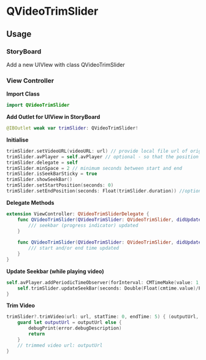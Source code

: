 #  QVideoTrimSlider


## Usage

### StoryBoard
Add a new UIVIew with class QVideoTrimSlider

### View Controller
**Import Class**

```swift
import QVideoTrimSlider
```
**Add Outlet for UIView in StoryBoard**

```swift
@IBOutlet weak var trimSlider: QVideoTrimSlider!
```
**Initialise**

```swift
trimSlider.setVideoURL(videoURL: url) // provide local file url of original video
trimSlider.avPlayer = self.avPlayer // optional - so that the position in avplayer can be auto updated when the user updates the seekbar
trimSlider.delegate = self
trimSlider.minSpace = 2 // minimum seconds between start and end
trimSlider.isSeekBarSticky = true
trimSlider.showSeekBar()
trimSlider.setStartPosition(seconds: 0)
trimSlider.setEndPosition(seconds: Float(trimSlider.duration)) //optional
```
**Delegate Methods**

```swift
extension ViewController: QVideoTrimSliderDelegate {
    func QVideoTrimSlider(QVideoTrimSlider: QVideoTrimSlider, didUpdateSeekbar position: Double) {
        /// seekbar (progress indicator) updated
    }
    
    func QVideoTrimSlider(QVideoTrimSlider: QVideoTrimSlider, didUpdateVideoLength startTime: Double, endTime: Double) {
        /// start and/or end time updated
    }
}
```
**Update Seekbar (while playing video)**

```swift
self.avPlayer.addPeriodicTimeObserver(forInterval: CMTimeMake(value: 1, timescale: 50), queue: .main) { (cmtime) in
    self.trimSlider.updateSeekBar(seconds: Double(Float(cmtime.value)/Float(cmtime.timescale)))
}
```

**Trim Video**

```swift
trimSlider?.trimVideo(url: url, statTime: 0, endTime: 5) { (outputUrl, error) in
    guard let outputUrl = outputUrl else {
        debugPrint(error.debugDescription)
        return
    }
    // trimmed video url: outputUrl
}
```



